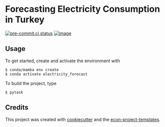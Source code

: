 # Forecasting Electricity Consumption in Turkey


[![pre-commit.ci status](https://results.pre-commit.ci/badge/github/omererhanerbis/forecasti_electricity/main.svg)](https://results.pre-commit.ci/latest/github/omererhanerbis/forecasti_electricity/main)
[![image](https://img.shields.io/badge/code%20style-black-000000.svg)](https://github.com/psf/black)

## Usage

To get started, create and activate the environment with

```console
$ conda/mamba env create
$ conda activate electricity_forecast
```

To build the project, type

```console
$ pytask
```

## Credits

This project was created with [cookiecutter](https://github.com/audreyr/cookiecutter)
and the
[econ-project-templates](https://github.com/OpenSourceEconomics/econ-project-templates).
